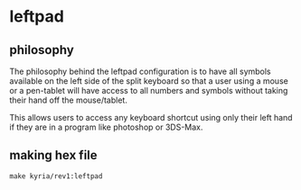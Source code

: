 # leftpad

## philosophy

The philosophy behind the leftpad configuration is to have all symbols
available on the left side of the split keyboard so that a user using a mouse
or a pen-tablet will have access to all numbers and symbols without taking
their hand off the mouse/tablet.

This allows users to access any keyboard shortcut using only their left hand if
they are in a program like photoshop or 3DS-Max.

## making hex file
```
make kyria/rev1:leftpad
```
